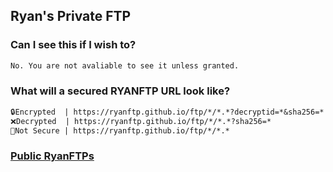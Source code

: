 ## Ryan's Private FTP
### Can I see this if I wish to?
```Markdown
No. You are not avaliable to see it unless granted.
```
### What will a secured RYANFTP URL look like?
```Markdown
🔒Encrypted  | https://ryanftp.github.io/ftp/*/*.*?decryptid=*&sha256=*
❌Decrypted  | https://ryanftp.github.io/ftp/*/*.*?sha256=*
🚫Not Secure | https://ryanftp.github.io/ftp/*/*.*
```
### [Public RyanFTPs](https://ryanftp.github.io/ftp/publicftp.html)
